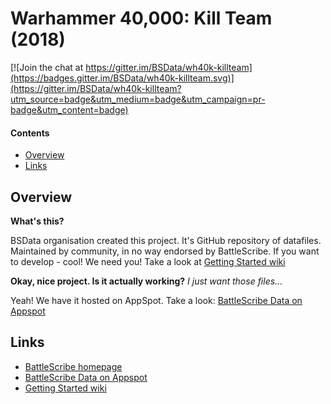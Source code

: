 Warhammer 40,000: Kill Team (2018)
==================================

[![Join the chat at https://gitter.im/BSData/wh40k-killteam](https://badges.gitter.im/BSData/wh40k-killteam.svg)](https://gitter.im/BSData/wh40k-killteam?utm_source=badge&utm_medium=badge&utm_campaign=pr-badge&utm_content=badge)

#### Contents ####

* [Overview][]
* [Links][]

## Overview ##
[Overview]: #overview

__What's this?__

BSData organisation created this project. It's GitHub repository of datafiles.
Maintained by community, in no way endorsed by BattleScribe. If you want
to develop - cool! We need you! Take a look at [Getting Started wiki][]

__Okay, nice project. Is it actually working?__ _I just want those files..._

Yeah! We have it hosted on AppSpot. Take a look: [BattleScribe Data on Appspot][]


## Links ##
[Links]: #links

* [BattleScribe homepage][]
* [BattleScribe Data on Appspot][]
* [Getting Started wiki][]


[BattleScribe homepage]: http://www.battlescribe.net/
[BattleScribe Data on Appspot]: http://battlescribedata.appspot.com/#/repos
[Getting Started wiki]: https://github.com/BSData/bsdata/wiki/Home#getting-started
